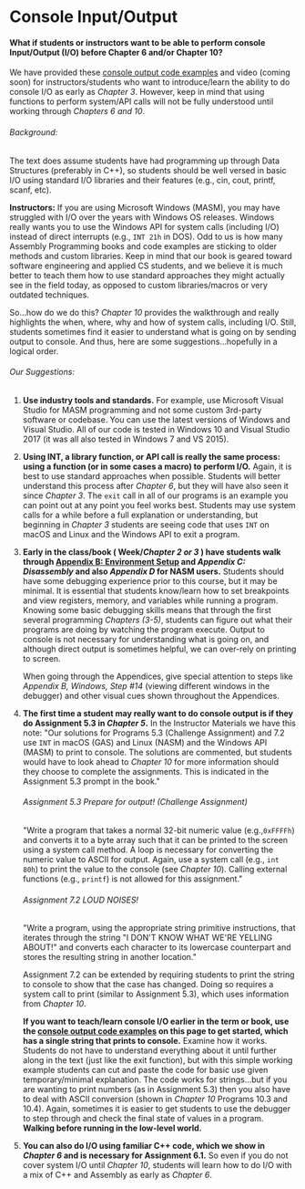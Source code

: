 # Console Input/Output

#### What if students or instructors want to be able to perform console Input/Output (I/O) before Chapter 6 and/or Chapter 10?

We have provided these [console output code examples](./Console_IO/) and video (coming soon) for instructors/students who want to introduce/learn the ability to do console I/O as early as *Chapter 3*. However, keep in mind that using functions to perform system/API calls will not be fully understood until working through *Chapters 6 and 10*.

###### Background:

The text does assume students have had programming up through Data Structures (preferably in C++), so students should be well versed in basic I/O using standard I/O libraries and their features (e.g., cin, cout, printf, scanf, etc).

<b>Instructors:</b> If you are using Microsoft Windows (MASM), you may have struggled with I/O over the years with Windows OS releases. Windows really wants you to use the Windows API for system calls (including I/O) instead of direct interrupts (e.g., `INT 21h` in DOS). Odd to us is how many Assembly Programming books and code examples are sticking to older methods and custom libraries. Keep in mind that our book is geared toward software engineering and applied CS students, and we believe it is much better to teach them how to use standard approaches they might actually see in the field today, as opposed to custom libraries/macros or very outdated techniques.

So…how do we do this? *Chapter 10* provides the walkthrough and really highlights the when, where, why and how of system calls, including I/O. Still, students sometimes find it easier to understand what is going on by sending output to console. And thus, here are some suggestions…hopefully in a logical order.

###### Our Suggestions:

1. <b>Use industry tools and standards.</b> For example, use Microsoft Visual Studio for MASM programming and not some custom 3rd-party software or codebase. You can use the latest versions of Windows and Visual Studio. All of our code is tested in Windows 10 and Visual Studio 2017 (it was all also tested in Windows 7 and VS 2015).

2. <b>Using INT, a library function, or API call is really the same process: using a function (or in some cases a macro) to perform I/O.</b> Again, it is best to use standard approaches when possible. Students will better understand this process after *Chapter 6*, but they will have also seen it since *Chapter 3*. The `exit` call in all of our programs is an example you can point out at any point you feel works best. Students may use system calls for a while before a full explanation or understanding, but beginning in *Chapter 3* students are seeing code that uses `INT` on macOS and Linux and the Windows API to exit a program.

3. <b>Early in the class/book ( Week/*Chapter 2 or 3* ) have students walk through [Appendix B: Environment Setup](../content/Assembly_App_B_GitHub.pdf) and *Appendix C: Disassembly* and also *Appendix D* for NASM users.</b> Students should have some debugging experience prior to this course, but it may be minimal. It is essential that students know/learn how to set breakpoints and view registers, memory, and variables while running a program. Knowing some basic debugging skills means that through the first several programming *Chapters (3-5)*, students can figure out what their programs are doing by watching the program execute. Output to console is not necessary for understanding what is going on, and although direct output is sometimes helpful, we can over-rely on printing to screen.

	When going through the Appendices, give special attention to steps like *Appendix B, Windows, Step #14* (viewing different windows in the debugger) and other visual cues shown throughout the Appendices. 

4. <b>The first time a student may really want to do console output is if they do Assignment 5.3 in *Chapter 5*.</b> In the Instructor Materials we have this note: "Our solutions for Programs 5.3 (Challenge Assignment) and 7.2 use `INT` in macOS (GAS) and Linux (NASM) and the Windows API (MASM) to print to console. The solutions are commented, but students would have to look ahead to *Chapter 10* for more information should they choose to complete the assignments. This is indicated in the Assignment 5.3 prompt in the book."

	###### Assignment 5.3 Prepare for output! (Challenge Assignment)
	"Write a program that takes a normal 32-bit numeric value (e.g.,`0xFFFFh`) and converts it to a byte array such that it can be printed to the screen using a system call method. A loop is necessary for converting the numeric value to ASCII for output. Again, use a system call (e.g., `int 80h`) to print the value to the console (see *Chapter 10*). Calling external functions (e.g., `printf`) is not allowed for this assignment."

	###### Assignment 7.2 LOUD NOISES!
	"Write a program, using the appropriate string primitive instructions, that iterates through the string "I DON'T KNOW WHAT WE'RE YELLING ABOUT!" and converts each character to its lowercase counterpart and stores the resulting string in another location."

	Assignment 7.2 can be extended by requiring students to print the string to console to show that the case has changed. Doing so requires a system call to print (similar to Assignment 5.3), which uses information from *Chapter 10*.

	<b>If you want to teach/learn console I/O earlier in the term or book, use the [console output code examples](./Console_IO/) on this page to get started, which has a single string that prints to console.</b> Examine how it works. Students do not have to understand everything about it until further along in the text (just like the exit function), but with this simple working example students can cut and paste the code for basic use given temporary/minimal explanation. The code works for strings…but if you are wanting to print numbers (as in Assignment 5.3) then you also have to deal with ASCII conversion (shown in *Chapter 10* Programs 10.3 and 10.4). Again, sometimes it is easier to get students to use the debugger to step through and check the final state of values in a program. <b>Walking before running in the low-level world.</b>

5. <b>You can also do I/O using familiar C++ code, which we show in *Chapter 6* and is necessary for Assignment 6.1.</b> So even if you do not cover system I/O until *Chapter 10*, students will learn how to do I/O with a mix of C++ and Assembly as early as *Chapter 6*.

